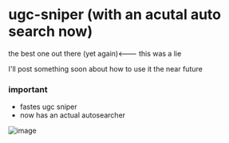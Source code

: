 # ugc-sniper (with an acutal auto search now)
the best one out there (yet again)<--- this was a lie

I'll post something soon about how to use it the near future

### important
- fastes ugc sniper 
- now has an actual autosearcher

![image](https://github.com/Zyn-ic/Sniper_0_0_01/assets/122565354/9acbb0d7-f0f8-429b-87e9-96f3d642f5c3)
